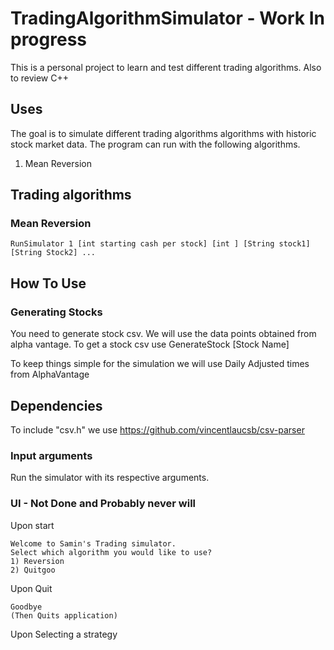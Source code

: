 
# TradingAlgorithmSimulator - Work In progress
This is a personal project to learn and test different trading algorithms. Also to review C++

## Uses
The goal is to simulate different trading algorithms algorithms with historic stock market data. The program can run with the following algorithms.

1. Mean Reversion

## Trading algorithms
### Mean Reversion
```
RunSimulator 1 [int starting cash per stock] [int ] [String stock1] [String Stock2] ...
```

## How To Use
### Generating Stocks
You need to generate stock csv. We will use the data points obtained from alpha vantage.
To get a stock csv use 
GenerateStock [Stock Name]

To keep things simple for the simulation we will use Daily Adjusted times from AlphaVantage

## Dependencies
To include "csv.h" we use https://github.com/vincentlaucsb/csv-parser

### Input arguments
Run the simulator with its respective arguments.
### UI - Not Done and Probably never will

Upon start
```
Welcome to Samin's Trading simulator.
Select which algorithm you would like to use?
1) Reversion
2) Quitgoo
```

Upon Quit
```
Goodbye
(Then Quits application)
```

Upon Selecting a strategy